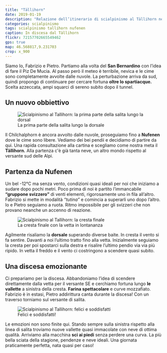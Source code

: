 ```yaml
---
title: "Tällihorn"
date: 2019-01-19
description: "Relazione dell’itinerario di scialpinismo al Tällihorn nella Rheinwald (Canton Grigioni) con partenza da Nufenen dopo il San Bernardino"
categories: scialpinismo
tags: scialpinismo tallihorn nufenen 
caption: In discesa dal Tällihorn
flickr: 72157702665549462
gps: true
map: 46.568817,9.231703
crop: x_900
---
```


Siamo Io, Fabrizio e Pietro. Partiamo alla volta del **San Bernardino** con l’idea di fare il Piz De Mucia. Al passo però il meteo è terribile, nevica e le cime sono completamente avvolte dalle nuvole. La perturbazione arriva da sud, quindi propongo di continuare per cercare fortuna **oltre lo spartiacque.** Scelta azzeccata, ampi squarci di sereno subito dopo il tunnel.

## Un nuovo obbiettivo

<figure>
    <img src="https://farm8.staticflickr.com/7842/46830739901_361ac0d714_c.jpg" alt="Scialpinismo al Tallihorn: la prima parte della salita lungo la dorsal" /> 
    <figcaption>La prima parte della salita lungo la dorsale</figcaption>
</figure>

Il Chilchalphorn è ancora avvolto dalle nuvole, proseguiamo fino a **Nufenen** dove le cime sono libere.
Vediamo dei bei pendii e decidiamo di partire da qui. Una rapida consultazione alla cartina e scegliamo come nostra meta il **Tällihorn.** Alla partenza c'è già tanta neve, un altro mondo rispetto al versante sud delle Alpi.

## Partenza da Nufenen

Un bel -12°C ma senza vento, condizioni quasi ideali per noi che iniziamo a sudare dopo pochi metri. Poco prima di noi è partito l’immancabile **“gruppone svizzero”** di venti elementi, rigorosamente uno in fila all’altro. Fabrizio si mette in modalità *“tutina”* e comincia a superarli uno dopo l’altro. Io e Pietro seguiamo a ruota. Ritmo impossibile per gli svizzeri che non provano neanche un accenno di reazione.

<figure>
    <img src="https://farm5.staticflickr.com/4878/45915893055_5d2aa49eb8_c.jpg" alt="Scialpinismo al Tallihorn: la cresta finale" /> 
    <figcaption>La cresta finale con la vetta in lontananza</figcaption>
</figure>

Agilmente risaliamo la **dorsale** superando diverse baite. In cresta il vento si fa sentire. Davanti a noi l’ultimo tratto fino alla vetta. Inizialmente seguiamo la cresta per poi spostarci sulla destra e risalire l’ultimo pendio via via più ripido. In vetta il freddo e il vento ci costringono a scendere quasi subito.

## Una discesa emozionante

Ci prepariamo per la discesa. Abbandoniamo l’idea di scendere direttamente dalla vetta per il versante SE e cerchiamo fortuna lungo **le vallette** a sinistra della cresta. **Farina spettacolare** e curve mozzafiato. Fabrizio è in estasi, Pietro addirittura canta durante la discesa! Con un traverso torniamo sul versante di salita.

<figure>
    <img src="https://farm5.staticflickr.com/4859/46830728051_e91fb66760_c.jpg" alt="Scialpinismo al Tallihorn: felici e soddisfatti" /> 
    <figcaption>Felici e soddisfatti!</figcaption>
</figure>

Le emozioni non sono finite qui. Stando sempre sulla sinistra rispetto alla linea di salita troviamo nuove vallette quasi immacolate con neve di ottima qualità. Arriviamo alla macchina **sci ai piedi** senza perdere una curva. La più bella sciata della stagione, pendenze e neve ideali. Una giornata praticamente perfetta, nata quasi per caso!